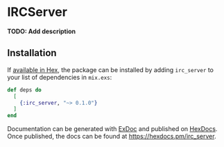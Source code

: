 # IRCServer

**TODO: Add description**

## Installation

If [available in Hex](https://hex.pm/docs/publish), the package can be installed
by adding `irc_server` to your list of dependencies in `mix.exs`:

```elixir
def deps do
  [
    {:irc_server, "~> 0.1.0"}
  ]
end
```

Documentation can be generated with [ExDoc](https://github.com/elixir-lang/ex_doc)
and published on [HexDocs](https://hexdocs.pm). Once published, the docs can
be found at <https://hexdocs.pm/irc_server>.

